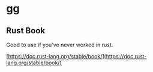 # gg

## Rust Book

Good to use if you've never worked in rust.

[https://doc.rust-lang.org/stable/book/](https://doc.rust-lang.org/stable/book/)
